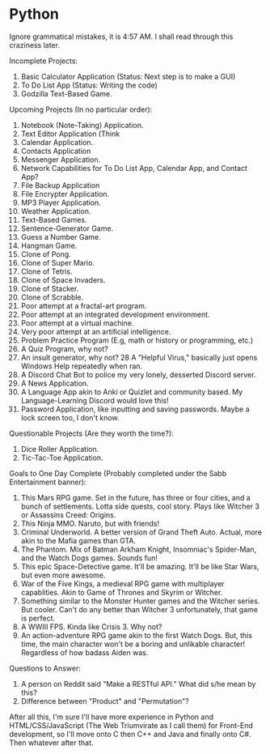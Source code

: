 # Python

Ignore grammatical mistakes, it is 4:57 AM. I shall read through this craziness later.

Incomplete Projects:
1. Basic Calculator Application (Status: Next step is to make a GUI)
2. To Do List App (Status: Writing the code)
3. Godzilla Text-Based Game.

Upcoming Projects (In no particular order):
1. Notebook (Note-Taking) Application.
2. Text Editor Application (Think 
3. Calendar Application.
4. Contacts Application
5. Messenger Application.
6. Network Capabilities for To Do List App, Calendar App, and Contact App?
7. File Backup Application
8. File Encrypter Application.
9. MP3 Player Application.
10. Weather Application.
11. Text-Based Games.
12. Sentence-Generator Game.
13. Guess a Number Game.
14. Hangman Game.
15. Clone of Pong.
16. Clone of Super Mario.
17. Clone of Tetris.
18. Clone of Space Invaders.
19. Clone of Stacker.
20. Clone of Scrabble.
21. Poor attempt at a fractal-art program.
22. Poor attempt at an integrated development environment.
23. Poor attempt at a virtual machine.
24. Very poor attempt at an artificial intelligence.
25. Problem Practice Program (E.g, math or history or programming, etc.)
26. A Quiz Program, why not?
27. An insult generator, why not?
28 A "Helpful Virus," basically just opens Windows Help repeatedly when ran.
29. A Discord Chat Bot to police my very lonely, desserted Discord server.
30. A News Application.
31. A Language App akin to Anki or Quizlet and community based. My Language-Learning Discord would love this!
32. Password Application, like inputting and saving passwords. Maybe a lock screen too, I don't know.

Questionable Projects (Are they worth the time?):
1. Dice Roller Application.
2. Tic-Tac-Toe Application.

Goals to One Day Complete (Probably completed under the Sabb Entertainment banner):
1. This Mars RPG game. Set in the future, has three or four cities, and a bunch of settlements. Lotta side quests, cool story. Plays like Witcher 3 or Assassins Creed: Origins.
2. This Ninja MMO. Naruto, but with friends!
3. Criminal Underworld. A better version of Grand Theft Auto. Actual, more akin to the Mafia games than GTA.
4. The Phantom. Mix of Batman Arkham Knight, Insomniac's Spider-Man, and the Watch Dogs games. Sounds fun!
5. This epic Space-Detective game. It'll be amazing. It'll be like Star Wars, but even more awesome.
6. War of the Five Kings, a medieval RPG game with multiplayer capablities. Akin to Game of Thrones and Skyrim or Witcher.
7. Something similar to the Monster Hunter games and the Witcher series. But cooler. Can't do any better than Witcher 3 unfortunately, that game is perfect.
8. A WWIII FPS. Kinda like Crisis 3. Why not?
9. An action-adventure RPG game akin to the first Watch Dogs. But, this time, the main character won't be a boring and unlikable character! Regardless of how badass Aiden was.

Questions to Answer:
1. A person on Reddit said "Make a RESTful API." What did s/he mean by this?
2. Difference between "Product" and "Permutation"?

After all this, I'm sure I'll have more experience in Python and HTML/CSS/JavaScript (The Web Triumvirate as I call them) for Front-End development, so I'll move onto C then C++ and Java and finally onto C#. Then whatever after that. 
